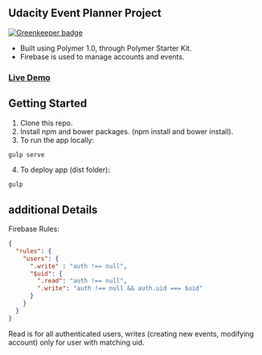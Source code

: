 ## Udacity Event Planner Project

[![Greenkeeper badge](https://badges.greenkeeper.io/Bamieh/EventPlanner.svg)](https://greenkeeper.io/)
* Built using Polymer 1.0, through Polymer Starter Kit.
* Firebase is used to manage accounts and events.

### [Live Demo](https://udacity-eventplanner.firebaseapp.com/)

## Getting Started

1. Clone this repo.
2. Install npm and bower packages. (npm install and bower install).
3. To run the app locally:
```sh
gulp serve
```
4. To deploy app (dist folder):
```sh
gulp
```

## additional Details
Firebase Rules:
```json
{
  "rules": {
    "users": {
      ".write" : "auth !== null",
      "$uid": {
        ".read": "auth !== null",
        ".write": "auth !== null && auth.uid === $uid"
      }
    }
  }
}
```
Read is for all authenticated users, writes (creating new events, modifying account) only for user with matching uid.







